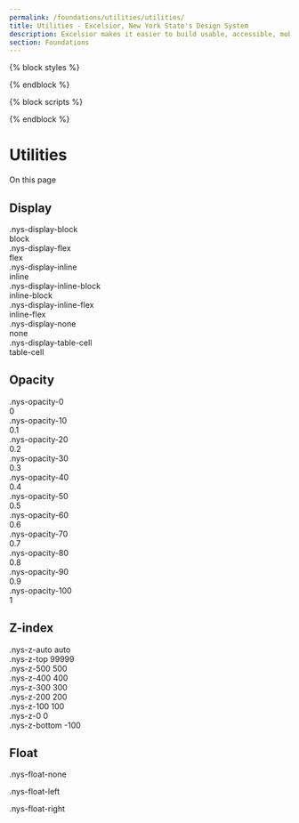 ```yaml
---
permalink: /foundations/utilities/utilities/
title: Utilities - Excelsior, New York State's Design System
description: Excelsior makes it easier to build usable, accessible, mobile-friendly websites for New York State residents.
section: Foundations
---
```


{% block styles %}
<link rel="stylesheet" href="{{ site.url | url}}/assets/css/utilities.css">
{% endblock %}

{% block scripts %}
<script>
document.addEventListener("DOMContentLoaded", function() {
  const navContainer = document.createElement('nav');
    navContainer.classList.add('navigator__nav'); // Assign a class to the nav element

  const navList = document.createElement('ul');
  navList.classList.add('navigator__list');
  navContainer.appendChild(navList);

  document.querySelectorAll('h2').forEach((heading) => {
    const navItem = document.createElement('li');
    const navLink = document.createElement('a');
    const headingId = heading.textContent.toLowerCase().replace(/\s+/g, '-');
    
    // const section = document.createElement('section');
    // section.id = `${headingId}`;
    // heading.parentNode.insertBefore(section, heading);
    // section.appendChild(heading);

    heading.id = headingId;
    navLink.href = `#${headingId}`;
    navLink.textContent = heading.textContent;
    navLink.classList.add('navigator__link');
    navItem.classList.add('navigator__item', `navigator__item--${headingId}`);
   
    navItem.appendChild(navLink);
    navList.appendChild(navItem);
  });

  const onPageNav = document.getElementById('on-page-nav');
  if (onPageNav) {
    onPageNav.appendChild(navContainer);
  }});
</script>
{% endblock %}


# Utilities

<div class="nys-grid-row nys-grid-gap-lg">
  <div class="nys-desktop:nys-grid-col-3">
    <div class="navigator">
      <div class="navigator__inner">
        <div id="navigator-title" class="navigator__title">On this page</div>
        <div id="on-page-nav"></div>
      </div>
    </div>
  </div>
  <div class="nys-desktop:nys-grid-col-9">

## Display
<section class="utility-examples" id="display">

  <div class="utility-example-container">
    <div class="nys-grid-row flex-justify">
      <div class="nys-grid-col utility-example-class nys-grid-col-12 nys-tablet:nys-grid-col">
        <span class="utility-class">.nys-display-block</span>
      </div>
      <div class="nys-grid-col utility-example-value">
        <span class="utility-value">block</span>
      </div>
      <div class="nys-grid-col utility-example">
        <div class="nys-display-block"> </div>
      </div>
    </div>
  </div>
  <div class="utility-example-container">
    <div class="nys-grid-row flex-justify">
      <div class="nys-grid-col utility-example-class nys-grid-col-12 nys-tablet:nys-grid-col">
        <span class="utility-class">.nys-display-flex</span>
      </div>
      <div class="nys-grid-col utility-example-value">
        <span class="utility-value">flex</span>
      </div>
      <div class="nys-grid-col utility-example">
        <div class="nys-display-flex"></div>
      </div>
    </div>
  </div>
  <div class="utility-example-container">
    <div class="nys-grid-row flex-justify">
      <div class="nys-grid-col utility-example-class nys-grid-col-12 nys-tablet:nys-grid-col">
        <span class="utility-class">.nys-display-inline</span>
      </div>
      <div class="nys-grid-col utility-example-value">
        <span class="utility-value">inline</span>
      </div>
      <div class="nys-grid-col utility-example">
        <div class="nys-display-inline"></div>
      </div>
    </div>
  </div>
  <div class="utility-example-container">
    <div class="nys-grid-row flex-justify">
      <div class="nys-grid-col utility-example-class nys-grid-col-12 nys-tablet:nys-grid-col">
        <span class="utility-class">.nys-display-inline-block</span>
      </div>
      <div class="nys-grid-col utility-example-value">
        <span class="utility-value">inline-block</span>
      </div>
      <div class="nys-grid-col utility-example">
        <div class="nys-display-inline-block"></div>
      </div>
    </div>
  </div>
  <div class="utility-example-container">
    <div class="nys-grid-row flex-justify">
      <div class="nys-grid-col utility-example-class nys-grid-col-12 nys-tablet:nys-grid-col">
        <span class="utility-class">.nys-display-inline-flex</span>
      </div>
      <div class="nys-grid-col utility-example-value">
        <span class="utility-value">inline-flex</span>
      </div>
      <div class="nys-grid-col utility-example">
        <div class="nys-display-inline-flex"></div>
      </div>
    </div>
  </div>
  <div class="utility-example-container">
    <div class="nys-grid-row flex-justify">
      <div class="nys-grid-col utility-example-class nys-grid-col-12 nys-tablet:nys-grid-col">
        <span class="utility-class">.nys-display-none</span>
      </div>
      <div class="nys-grid-col utility-example-value">
        <span class="utility-value">none</span>
      </div>
      <div class="nys-grid-col utility-example">
        <div class="nys-display-none"></div>
      </div>
    </div>
  </div>
  <div class="utility-example-container">
    <div class="nys-grid-row flex-justify">
      <div class="nys-grid-col utility-example-class nys-grid-col-12 nys-tablet:nys-grid-col">
        <span class="utility-class">.nys-display-table-cell</span>
      </div>
      <div class="nys-grid-col utility-example-value">
        <span class="utility-value">table-cell</span>
      </div>
      <div class="nys-grid-col utility-example">
        <div class="nys-display-table">
          <div class="nys-display-table-row">
            <div class="nys-display-table-cell border-1px border-white bg-secondary-light padding-x-5 padding-y-3"></div>
            <div class="nys-display-table-cell border-1px border-white bg-secondary-light padding-x-5 padding-y-3"></div>
          </div>
        </div>
      </div>
    </div>
  </div>
</section>

## Opacity

<section class="utility" id="opacity">
    <section class="utility-examples">
        <div class="utility-example-container">
  <div class="nys-grid-row flex-no-wrap">
    <div class="nys-grid-col utility-example-class">
      <span class="utility-class">
          .nys-opacity-0
        </span>
    </div>
      <div class="nys-grid-col utility-example-value">
        <span class="utility-value">
          0
        </span>
      </div>
      <div class="utility-example nys-grid-col-6">
          <div class="bg-primary nys-grid-row radius-sm height-4 padding-x-1 flex-align-center">
            <div class="nys-grid-col nys-opacity-0 height-05 bg-white"></div>
            <div class="nys-grid-col nys-opacity-0 height-05 bg-black"></div>
          </div>
      </div>
  </div>
</div>
        <div class="utility-example-container">
  <div class="nys-grid-row flex-no-wrap">
    <div class="nys-grid-col utility-example-class">
      <span class="utility-class">
          .nys-opacity-10
        </span>
    </div>
      <div class="nys-grid-col utility-example-value">
        <span class="utility-value">
          0.1
        </span>
      </div>
      <div class="utility-example nys-grid-col-6">
          <div class="bg-primary nys-grid-row radius-sm height-4 padding-x-1 flex-align-center">
            <div class="nys-grid-col nys-opacity-10 height-05 bg-white"></div>
            <div class="nys-grid-col nys-opacity-10 height-05 bg-black"></div>
          </div>
      </div>
  </div>
</div>

<div class="utility-example-container">
  <div class="nys-grid-row flex-no-wrap">
    <div class="nys-grid-col utility-example-class">
      <span class="utility-class">
          .nys-opacity-20
        </span>
    </div>
      <div class="nys-grid-col utility-example-value">
        <span class="utility-value">
          0.2
        </span>
      </div>
      <div class="utility-example nys-grid-col-6">
          <div class="bg-primary nys-grid-row radius-sm height-4 padding-x-1 flex-align-center">
            <div class="nys-grid-col nys-opacity-20 height-05 bg-white"></div>
            <div class="nys-grid-col nys-opacity-20 height-05 bg-black"></div>
          </div>
      </div>
  </div>
</div>
<div class="utility-example-container">
  <div class="nys-grid-row flex-no-wrap">
    <div class="nys-grid-col utility-example-class">
      <span class="utility-class">
          .nys-opacity-30
        </span>
    </div>
      <div class="nys-grid-col utility-example-value">
        <span class="utility-value">
          0.3
        </span>
      </div>
      <div class="utility-example nys-grid-col-6">
          <div class="bg-primary nys-grid-row radius-sm height-4 padding-x-1 flex-align-center">
            <div class="nys-grid-col nys-opacity-30 height-05 bg-white"></div>
            <div class="nys-grid-col nys-opacity-30 height-05 bg-black"></div>
          </div>
      </div>
  </div>
</div>
<div class="utility-example-container">
  <div class="nys-grid-row flex-no-wrap">
    <div class="nys-grid-col utility-example-class">
      <span class="utility-class">
          .nys-opacity-40
        </span>
    </div>
      <div class="nys-grid-col utility-example-value">
        <span class="utility-value">
          0.4
        </span>
      </div>
      <div class="utility-example nys-grid-col-6">
          <div class="bg-primary nys-grid-row radius-sm height-4 padding-x-1 flex-align-center">
            <div class="nys-grid-col nys-opacity-40 height-05 bg-white"></div>
            <div class="nys-grid-col nys-opacity-40 height-05 bg-black"></div>
          </div>
      </div>
  </div>
</div>
<div class="utility-example-container">
  <div class="nys-grid-row flex-no-wrap">
    <div class="nys-grid-col utility-example-class">
      <span class="utility-class">
          .nys-opacity-50
        </span>
    </div>
      <div class="nys-grid-col utility-example-value">
        <span class="utility-value">
          0.5
        </span>
      </div>
      <div class="utility-example nys-grid-col-6">
          <div class="bg-primary nys-grid-row radius-sm height-4 padding-x-1 flex-align-center">
            <div class="nys-grid-col nys-opacity-50 height-05 bg-white"></div>
            <div class="nys-grid-col nys-opacity-50 height-05 bg-black"></div>
          </div>
      </div>
  </div>
</div>
<div class="utility-example-container">
  <div class="nys-grid-row flex-no-wrap">
    <div class="nys-grid-col utility-example-class">
      <span class="utility-class">
          .nys-opacity-60
        </span>
    </div>
      <div class="nys-grid-col utility-example-value">
        <span class="utility-value">
          0.6
        </span>
      </div>
      <div class="utility-example nys-grid-col-6">
          <div class="bg-primary nys-grid-row radius-sm height-4 padding-x-1 flex-align-center">
            <div class="nys-grid-col nys-opacity-60 height-05 bg-white"></div>
            <div class="nys-grid-col nys-opacity-60 height-05 bg-black"></div>
          </div>
      </div>
  </div>
</div>
<div class="utility-example-container">
  <div class="nys-grid-row flex-no-wrap">
    <div class="nys-grid-col utility-example-class">
      <span class="utility-class">
          .nys-opacity-70
        </span>
    </div>
      <div class="nys-grid-col utility-example-value">
        <span class="utility-value">
          0.7
        </span>
      </div>
      <div class="utility-example nys-grid-col-6">
          <div class="bg-primary nys-grid-row radius-sm height-4 padding-x-1 flex-align-center">
            <div class="nys-grid-col nys-opacity-70 height-05 bg-white"></div>
            <div class="nys-grid-col nys-opacity-70 height-05 bg-black"></div>
          </div>
      </div>
  </div>
</div>
<div class="utility-example-container">
  <div class="nys-grid-row flex-no-wrap">
    <div class="nys-grid-col utility-example-class">
      <span class="utility-class">
          .nys-opacity-80
        </span>
    </div>
      <div class="nys-grid-col utility-example-value">
        <span class="utility-value">
          0.8
        </span>
      </div>
      <div class="utility-example nys-grid-col-6">
          <div class="bg-primary nys-grid-row radius-sm height-4 padding-x-1 flex-align-center">
            <div class="nys-grid-col nys-opacity-80 height-05 bg-white"></div>
            <div class="nys-grid-col nys-opacity-80 height-05 bg-black"></div>
          </div>
      </div>
  </div>
</div>
<div class="utility-example-container">
  <div class="nys-grid-row flex-no-wrap">
    <div class="nys-grid-col utility-example-class">
      <span class="utility-class">
          .nys-opacity-90
        </span>
    </div>
      <div class="nys-grid-col utility-example-value">
        <span class="utility-value">
          0.9
        </span>
      </div>
      <div class="utility-example nys-grid-col-6">
          <div class="bg-primary nys-grid-row radius-sm height-4 padding-x-1 flex-align-center">
            <div class="nys-grid-col nys-opacity-90 height-05 bg-white"></div>
            <div class="nys-grid-col nys-opacity-90 height-05 bg-black"></div>
          </div>
      </div>
  </div>
</div>
<div class="utility-example-container">
  <div class="nys-grid-row flex-no-wrap">
    <div class="nys-grid-col utility-example-class">
      <span class="utility-class">
          .nys-opacity-100
        </span>
    </div>
      <div class="nys-grid-col utility-example-value">
        <span class="utility-value">
          1
        </span>
      </div>
      <div class="utility-example nys-grid-col-6">
          <div class="bg-primary nys-grid-row radius-sm height-4 padding-x-1 flex-align-center">
            <div class="nys-grid-col nys-opacity-100 height-05 bg-white"></div>
            <div class="nys-grid-col nys-opacity-100 height-05 bg-black"></div>
          </div>
      </div>
  </div>
</div>
</section>

</section>

## Z-index

<section class="utility nys-z-0 position-relative" id="z-index">
  <section class="utility-examples position-relative padding-bottom-1">
    <div class="bg-white border-ink radius-lg width-card-lg padding-2  minh-10 margin-left-0 nys-display-flex nys-flex-justify nys-flex-align-start nys-z-auto">
      <span class="utility-class">.nys-z-auto</span>
      <span class="utility-value">auto</span>
    </div>
    <div class="bg-white border-ink radius-lg nys-display-flex nys-flex-justify nys-flex-align-start margin-top-neg-3 nys-z-top position-relative shadow-3">
      <span class="utility-class">.nys-z-top</span>
      <span class="utility-value">99999</span>
    </div>
    <div class="bg-gray-1 border-ink radius-lg nys-display-flex nys-flex-justify nys-flex-align-start margin-top-neg-3 nys-z-500 position-relative shadow-3">
      <span class="utility-class">.nys-z-500</span>
      <span class="utility-value">500</span>
    </div>
    <div class="bg-gray-10 border-ink radius-lg nys-display-flex nys-flex-justify nys-flex-align-start margin-top-neg-3 nys-z-400 position-relative shadow-3">
      <span class="utility-class">.nys-z-400</span>
      <span class="utility-value">400</span>
    </div>
    <div class="bg-gray-30 border-ink radius-lg nys-display-flex nys-flex-justify nys-flex-align-start margin-top-neg-3 nys-z-300 position-relative shadow-3">
      <span class="utility-class">.nys-z-300</span>
      <span class="utility-value">300</span>
    </div>
    <div class="bg-gray-50 border-ink radius-lg nys-display-flex nys-flex-justify nys-flex-align-start margin-top-neg-3 nys-z-200 position-relative shadow-3">
      <span class="utility-class">.nys-z-200</span>
      <span class="utility-value">200</span>
    </div>
    <div class="bg-gray-70 border-ink radius-lg nys-display-flex nys-flex-justify nys-flex-align-start margin-top-neg-3 nys-z-100 position-relative shadow-3">
      <span class="utility-class">.nys-z-100</span>
      <span class="utility-value">100</span>
    </div>
    <div class="bg-gray-90 border-ink radius-lg nys-display-flex nys-flex-justify nys-flex-align-start margin-top-neg-3 nys-z-0 position-relative shadow-3">
      <span class="utility-class">.nys-z-0</span>
      <span class="utility-value">0</span>
    </div>
    <div class="bg-black border-ink radius-lg nys-display-flex nys-flex-justify nys-flex-align-start margin-top-neg-3 nys-z-bottom position-relative shadow-3">
      <span class="utility-class">.nys-z-bottom</span>
      <span class="utility-value">-100</span>
    </div>
  </section>
</section>

## Float
<section class="utility-examples" id="float">
  <p class="nys-float-none bg-base-lighter padding-2"><span class="utility-class">.nys-float-none</span></p>
  <p class="nys-float-left bg-base-lighter padding-2"><span class="utility-class">.nys-float-left</span></p>
  <p class="nys-float-right bg-base-lighter padding-2"><span class="utility-class">.nys-float-right</span></p>
</section>
</div>